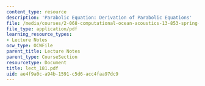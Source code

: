 ```yaml
---
content_type: resource
description: 'Parabolic Equation: Derivation of Parabolic Equations'
file: /media/courses/2-068-computational-ocean-acoustics-13-853-spring-2003/ae4f9a0ca94b1591c5d6acc4faa97dc9_lect_181.pdf
file_type: application/pdf
learning_resource_types:
- Lecture Notes
ocw_type: OCWFile
parent_title: Lecture Notes
parent_type: CourseSection
resourcetype: Document
title: lect_181.pdf
uid: ae4f9a0c-a94b-1591-c5d6-acc4faa97dc9
---
```

